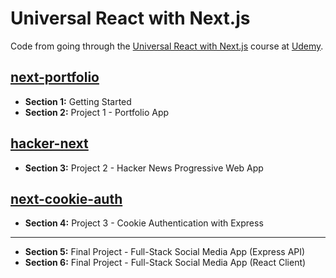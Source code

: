 # Universal React with Next.js

Code from going through the [Universal React with Next.js](https://www.udemy.com/course/universal-react-with-nextjs-the-ultimate-guide/) course at [Udemy](https://www.udemy.com).

## [next-portfolio](next-portfolio)

- **Section 1:** Getting Started
- **Section 2:** Project 1 - Portfolio App

## [hacker-next](hacker-next)

- **Section 3:** Project 2 - Hacker News Progressive Web App

## [next-cookie-auth](next-cookie-auth)

- **Section 4:** Project 3 - Cookie Authentication with Express

---

- **Section 5:** Final Project - Full-Stack Social Media App (Express API)
- **Section 6:** Final Project - Full-Stack Social Media App (React Client)
